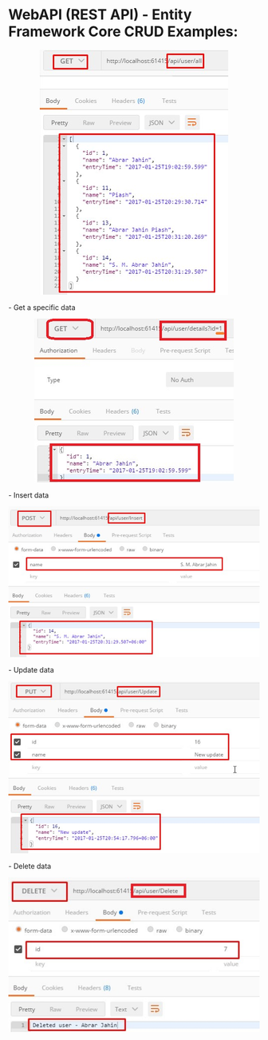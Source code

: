 # WebAPI (REST API) - Entity Framework Core CRUD Examples:

<p align="center">
    <img src="./all.jpeg" alt="Get all Data Api" title="Get all Data Api">
</p>
  - Get a specific data
<p align="center">
    <img src="./details.jpeg" alt="Get details Data Api" title="Get details Data Api">
</p>
  - Insert data
<p align="center">
    <img src="./insert.jpeg" alt="insert Data Api" title="insert Data Api">
</p>
  - Update data
<p align="center">
    <img src="./update.jpeg" alt="Update Data Api" title="Update Data Api">
</p>
  - Delete data
<p align="center">
    <img src="./delete.jpeg" alt="Delete Data Api" title="Delete Data Api">
</p>
